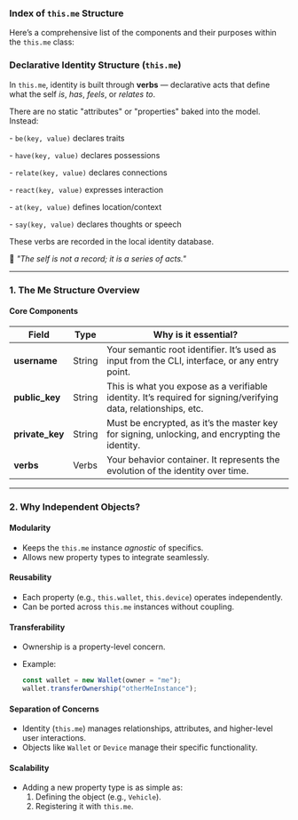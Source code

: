 ### **Index of `this.me` Structure**
Here’s a comprehensive list of the components and their purposes within the `this.me` class:

### Declarative Identity Structure (`this.me`)

In `this.me`, identity is built through **verbs** — declarative acts that define what the self *is*, *has*, *feels*, or *relates to*.

There are no static "attributes" or "properties" baked into the model. Instead:

\- `be(key, value)` declares traits

\- `have(key, value)` declares possessions

\- `relate(key, value)` declares connections

\- `react(key, value)` expresses interaction

\- `at(key, value)` defines location/context

\- `say(key, value)` declares thoughts or speech

These verbs are recorded in the local identity database.

🧠 *"The self is not a record; it is a series of acts."*

------

### **1. The Me Structure Overview**

#### **Core Components**
| **Field**       | **Type** | **Why is it essential?**                                     |
| --------------- | -------- | ------------------------------------------------------------ |
| **username**    | String   | Your semantic root identifier. It’s used as input from the CLI, interface, or any entry point. |
| **public_key**  | String   | This is what you expose as a verifiable identity. It’s required for signing/verifying data, relationships, etc. |
| **private_key** | String   | Must be encrypted, as it’s the master key for signing, unlocking, and encrypting the identity. |
| **verbs**       | Verbs    | Your behavior container. It represents the evolution of the identity over time. |

------

### **2. Why Independent Objects?**

#### **Modularity**
- Keeps the `this.me` instance *agnostic* of specifics.
- Allows new property types to integrate seamlessly.

#### **Reusability**
- Each property (e.g., `this.wallet`, `this.device`) operates independently.
- Can be ported across `this.me` instances without coupling.

#### **Transferability**
- Ownership is a property-level concern.
- Example:

  ```javascript
  const wallet = new Wallet(owner = "me");
  wallet.transferOwnership("otherMeInstance");
  ```

#### **Separation of Concerns**
- Identity (`this.me`) manages relationships, attributes, and higher-level user interactions.
- Objects like `Wallet` or `Device` manage their specific functionality.

#### **Scalability**
- Adding a new property type is as simple as:
  1. Defining the object (e.g., `Vehicle`).
  2. Registering it with `this.me`.